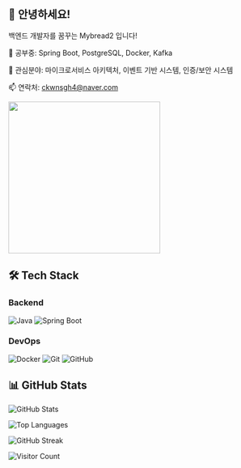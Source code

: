 ## 👋 안녕하세요! 
백엔드 개발자를 꿈꾸는 Mybread2 입니다!

🌱 공부중: Spring Boot, PostgreSQL, Docker, Kafka

💬 관심분야: 마이크로서비스 아키텍처, 이벤트 기반 시스템, 인증/보안 시스템

📫 연락처: ckwnsgh4@naver.com


<img src="https://user-images.githubusercontent.com/74038190/225813708-98b745f2-7d22-48cf-9150-083f1b00d6c9.gif" width="300">

## 🛠️ Tech Stack

### Backend
![Java](https://img.shields.io/badge/Java-007396?style=flat&logo=java&logoColor=white)
![Spring Boot](https://img.shields.io/badge/Spring%20Boot-6DB33F?style=flat&logo=springboot&logoColor=white)

### DevOps
![Docker](https://img.shields.io/badge/Docker-2496ED?style=flat&logo=docker&logoColor=white)
![Git](https://img.shields.io/badge/Git-F05032?style=flat&logo=git&logoColor=white)
![GitHub](https://img.shields.io/badge/GitHub-181717?style=flat&logo=github&logoColor=white)

## 📊 GitHub Stats

![GitHub Stats](https://github-readme-stats.vercel.app/api?username=Mybread2&show_icons=true&theme=dark)

![Top Languages](https://github-readme-stats.vercel.app/api/top-langs/?username=Mybread2&layout=compact&theme=dark)

![GitHub Streak](https://github-readme-streak-stats.herokuapp.com/?user=Mybread2&theme=dark)

![Visitor Count](https://profile-counter.glitch.me/Mybread2/count.svg)
